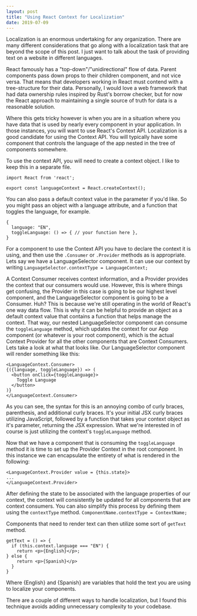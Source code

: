 ```yaml
---
layout: post
title: "Using React Context for Localization"
date: 2019-07-09
---
```


Localization is an enormous undertaking for any organization. There are many different considerations that go along with a localization task that are beyond the scope of this post. I just want to talk about the task of providing text on a website in different languages.

React famously has a "top-down"/"unidirectional" flow of data. Parent components pass down props to their children component, and not vice versa. That means that developers working in React must contend with a tree-structure for their data. Personally, I would love a web framework that had data ownership rules inspired by Rust's borrow checker, but for now the React approach to maintaining a single source of truth for data is a reasonable solution.

Where this gets tricky however is when you are in a situation where you have data that is used by nearly every component in your application. In those instances, you will want to use React's Context API. Localization is a good candidate for using the Context API. You will typically have some component that controls the language of the app nested in the tree of components somewhere.

To use the context API, you will need to create a context object. I like to keep this in a separate file.

```
import React from 'react';

export const languageContext = React.createContext();
```

You can also pass a default context value in the parameter if you'd like. So you might pass an object with a language attribute, and a function that toggles the language, for example.

```
{
  language: "EN",
  toggleLanguage: () => { // your function here },
}
```

For a component to use the Context API you have to declare the context it is using, and then use the `.Consumer` or `.Provider` methods as is appropriate. Lets say we have a LanguageSelector component. It can use our context by writing `LanguageSelector.contextType = LanguageContext;`

A Context Consumer receives context information, and a Provider provides the context that our consumers would use. However, this is where things get confusing, the Provider in this case is going to be our highest level component, and the LanguageSelector component is going to be a Consumer. Huh? This is because we're still operating in the world of React's one way data flow. This is why it can be helpful to provide an object as a default context value that contains a function that helps manage the context. That way, our nested LanguageSelector component can consume the `toggleLanguage` method, which updates the context for our App component (or whatever is your root component), which is the actual Context Provider for all the other components that are Context Consumers. Lets take a look at what that looks like. Our LanguageSelector component will render something like this:

```
<LanguageContext.Consumer>
{({language, toggleLanguage}) => (
  <button onClick={toggleLanguage}>
    Toggle Language
  </button>
)}
</LanguageContext.Consumer>
```

As you can see, the syntax for this is an annoying combo of curly braces, parenthesis, and additional curly braces. It's your initial JSX curly braces utilizing JavaScript, followed by a function that takes your context object as it's parameter, returning the JSX expression. What we're interested in of course is just utilizing the context's `toggleLanguage` method.

Now that we have a component that is consuming the `toggleLanguage` method it is time to set up the Provider Context in the root component. In this instance we can encapsulate the entirety of what is rendered in the following:

```
<LanguageContext.Provider value = {this.state}>
...
</LanguageContext.Provider>
```

After defining the state to be associated with the language properties of our context, the context will consistently be updated for all components that are context consumers. You can also simplify this process by defining them using the `contextType` method. `ComponentName.contextType = ContextName;`

Components that need to render text can then utilize some sort of `getText` method.

```
getText = () => {
  if (this.context.language === "EN") {
    return <p>{English}</p>;
} else {
    return <p>{Spanish}</p>
  }
}
```

Where {English} and {Spanish} are variables that hold the text you are using to localize your components.

There are a couple of different ways to handle localization, but I found this technique avoids adding unnecessary complexity to your codebase.
